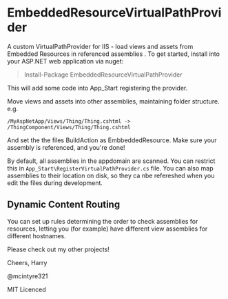 # EmbeddedResourceVirtualPathProvider #

A custom VirtualPathProvider for IIS - load views and assets from Embedded Resources in referenced assemblies . To get started, install into your ASP.NET web application via nuget:

> Install-Package EmbeddedResourceVirtualPathProvider

This will add some code into App_Start registering the provider.

Move views and assets into other assemblies, maintaining folder structure. e.g.

`/MyAspNetApp/Views/Thing/Thing.cshtml -> /ThingComponent/Views/Thing/Thing.cshtml`

And set the the files BuildAction as EmbbeddedResource. Make sure your assembly is referenced, and you're done!

By default, all assemblies in the appdomain are scanned. You can restrict this in `App_Start\RegisterVirtualPathProvider.cs` file. You can also map assemblies to their location on disk, so they ca nbe refereshed when you edit the files during development.

## Dynamic Content Routing ##

You can set up rules determining the order to check assemblies for resources, letting you (for example) have different view assemblies for different hostnames.

Please check out my other projects! 

Cheers, Harry

@mcintyre321

MIT Licenced


